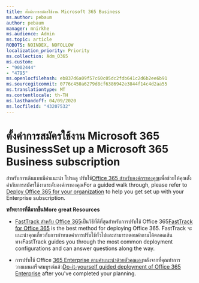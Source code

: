 ```yaml
---
title: ตั้งค่าการสมัครใช้งาน Microsoft 365 Business
ms.author: pebaum
author: pebaum
manager: mnirkhe
ms.audience: Admin
ms.topic: article
ROBOTS: NOINDEX, NOFOLLOW
localization_priority: Priority
ms.collection: Adm_O365
ms.custom:
- "9002444"
- "4795"
ms.openlocfilehash: eb837d6a09f57c60c05dc2fdb641c2d6b2ee6b91
ms.sourcegitcommit: 0776c450a6279d8cf6386942e3844f14c4d2aa55
ms.translationtype: MT
ms.contentlocale: th-TH
ms.lasthandoff: 04/09/2020
ms.locfileid: "43207532"
---
```

# <a name="set-up-a-microsoft-365-business-subscription"></a><span data-ttu-id="814c9-102">ตั้งค่าการสมัครใช้งาน Microsoft 365 Business</span><span class="sxs-lookup"><span data-stu-id="814c9-102">Set up a Microsoft 365 Business subscription</span></span>

<span data-ttu-id="814c9-103">สําหรับการเดินแบบมีคําแนะนํา โปรดดู ปรับใช้[Office 365 สําหรับองค์กรของคุณ](https://docs.microsoft.com/office365/enterprise/setup-overview-for-enterprises)เพื่อช่วยให้คุณตั้งค่ากับการสมัครใช้งานระดับองค์กรของคุณ</span><span class="sxs-lookup"><span data-stu-id="814c9-103">For a guided walk through, please refer to [Deploy Office 365 for your organization](https://docs.microsoft.com/office365/enterprise/setup-overview-for-enterprises) to help you get set up with your Enterprise subscription.</span></span>

<span data-ttu-id="814c9-104">**ทรัพยากรที่ดีมากขึ้น**</span><span class="sxs-lookup"><span data-stu-id="814c9-104">**More great Resources**</span></span>

- <span data-ttu-id="814c9-105">[FastTrack สําหรับ Office 365](https://docs.microsoft.com/fasttrack/O365-fasttrack-benefit-for-office-365)เป็นวิธีที่ดีที่สุดสําหรับการปรับใช้ Office 365</span><span class="sxs-lookup"><span data-stu-id="814c9-105">[FastTrack for Office 365](https://docs.microsoft.com/fasttrack/O365-fasttrack-benefit-for-office-365) is the best method for deploying Office 365.</span></span> <span data-ttu-id="814c9-106">FastTrack จะแนะนําคุณเกี่ยวกับการกําหนดค่าการปรับใช้ทั่วไปและสามารถตอบคําถามได้ตลอดเส้นทาง</span><span class="sxs-lookup"><span data-stu-id="814c9-106">FastTrack guides you through the most common deployment configurations and can answer questions along the way.</span></span> 

- <span data-ttu-id="814c9-107">การปรับใช้ Office [365 Enterprise ตามคําแนะนําด้วยตัวคุณเอง](https://docs.microsoft.com/office365/enterprise/setup-overview-for-enterprises#do-it-yourself-guided-deployment-of-office-365-enterprise)หลังจากที่คุณทําการวางแผนเสร็จสมบูรณ์แล้ว</span><span class="sxs-lookup"><span data-stu-id="814c9-107">[Do-it-yourself guided deployment of Office 365 Enterprise](https://docs.microsoft.com/office365/enterprise/setup-overview-for-enterprises#do-it-yourself-guided-deployment-of-office-365-enterprise) after you've completed your planning.</span></span> 
